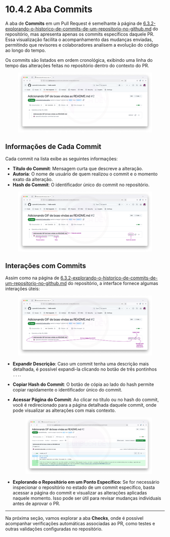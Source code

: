 # 10.4.2 Aba Commits

A aba de **Commits** em um Pull Request é semelhante à página de [6.3.2-explorando-o-historico-de-commits-de-um-repositorio-no-github.md](../../6.-repositorios-no-github/6.3-pagina-principal-de-um-repositorio-aba-code/6.3.2-explorando-o-historico-de-commits-de-um-repositorio-no-github.md "mention") do repositório, mas apresenta apenas os commits específicos daquele PR. Essa visualização facilita o acompanhamento das mudanças enviadas, permitindo que revisores e colaboradores analisem a evolução do código ao longo do tempo.

Os commits são listados em ordem cronológica, exibindo uma linha do tempo das alterações feitas no repositório dentro do contexto do PR.

<figure><img src="../../.gitbook/assets/PR aba commits.png" alt=""><figcaption></figcaption></figure>

## **Informações de Cada Commit**

Cada commit na lista exibe as seguintes informações:

* **Título do Commit**: Mensagem curta que descreve a alteração.
* **Autoria**: O nome de usuário de quem realizou o commit e o momento exato da alteração.
* **Hash do Commit**: O identificador único do commit no repositório.

<figure><img src="../../.gitbook/assets/96 PR aba commits 1.png" alt=""><figcaption></figcaption></figure>

## **Interações com Commits**

Assim como na página de [6.3.2-explorando-o-historico-de-commits-de-um-repositorio-no-github.md](../../6.-repositorios-no-github/6.3-pagina-principal-de-um-repositorio-aba-code/6.3.2-explorando-o-historico-de-commits-de-um-repositorio-no-github.md "mention") do repositório, a interface fornece algumas interações úteis:

<figure><img src="../../.gitbook/assets/97 PR_ aba commits 2.png" alt=""><figcaption></figcaption></figure>

* **Expandir Descrição**: Caso um commit tenha uma descrição mais detalhada, é possível expandi-la clicando no botão de três pontinhos `...`.
* **Copiar Hash do Commit**: O botão de cópia ao lado do hash permite copiar rapidamente o identificador único do commit.
*   **Acessar Página do Commit**: Ao clicar no título ou no hash do commit, você é redirecionado para a página detalhada daquele commit, onde pode visualizar as alterações com mais contexto.

    <figure><img src="../../.gitbook/assets/98 PR_ aba commits 3.png" alt=""><figcaption></figcaption></figure>
* **Explorando o Repositório em um Ponto Específico:** Se for necessário inspecionar o repositório no estado de um commit específico, basta acessar a página do commit e visualizar as alterações aplicadas naquele momento. Isso pode ser útil para revisar mudanças individuais antes de aprovar o PR.

***

Na próxima seção, vamos explorar a aba **Checks**, onde é possível acompanhar verificações automáticas associadas ao PR, como testes e outras validações configuradas no repositório.
